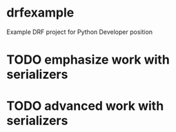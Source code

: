 # drfexample
Example DRF project for Python Developer position

# TODO emphasize work with serializers 
# TODO advanced work with serializers   
#